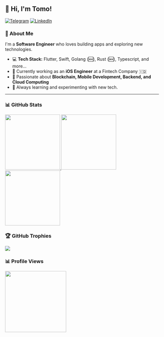 ## 👋 Hi, I'm Tomo!  

[![Telegram](https://img.shields.io/static/v1?label=Telegram&message=%20&logo=Telegram&style=flat-square&logoColor=blue)](https://t.me/hutomooskoj)
[![LinkedIn](https://img.shields.io/static/v1?label=LinkedIn&message=%20&logo=LinkedIn&style=flat-square&logoColor=blue)](https://www.linkedin.com/in/hutomo-sakti-kartiko-488148198/)  


### 🚀 About Me  
I'm a **Software Engineer** who loves building apps and exploring new technologies.  

- 💻 **Tech Stack:** Flutter, Swift, Golang (🆕), Rust (🆕), Typescript, and more...  
- 🏢 Currently working as an **iOS Engineer** at a Fintech Company 🇮🇩  
- 🔗 Passionate about **Blockchain, Mobile Development, Backend, and Cloud Computing**  
- 🌱 Always learning and experimenting with new tech.

---

### 📊 GitHub Stats  
<p align="left">
<a href="https://github.com/hutomosaktikartiko">
  <img height="180em" src="https://github-readme-stats-eight-theta.vercel.app/api?username=hutomosaktikartiko&show_icons=true&theme=algolia&include_all_commits=true&count_private=true"/>
  <img height="180em" src="https://github-readme-stats-eight-theta.vercel.app/api/top-langs/?username=hutomosaktikartiko&layout=compact&langs_count=8&theme=algolia"/>
  <img height="180em" src="https://github-readme-streak-stats.herokuapp.com/?user=hutomosaktikartiko&theme=algolia"/>
</a>
</p>

### 🏆 GitHub Trophies
![](https://github-profile-trophy.vercel.app/?username=hutomosaktikartiko&theme=algolia&no-frame=false&no-bg=true&margin-w=4)

### 📊 Profile Views
<img width="200px" src="https://profile-counter.glitch.me/hutomosaktikartiko/count.svg" />
